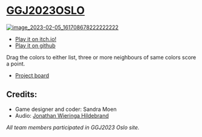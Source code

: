# [GGJ2023OSLO](https://globalgamejam.org/2023/jam-sites/oslo-game-jam)

[![image_2023-02-05_161708678222222222](https://user-images.githubusercontent.com/4059636/216829020-026ada92-5e66-4687-8f10-037f30638ad3.png)](https://sandramoen.itch.io/roots-of-empathy)

* [Play it on itch.io!](https://slideshow776.github.io/GGJ2023OSLO/)
* [Play it on github](https://sandramoen.itch.io/roots-of-empathy)

Drag the colors to either list, three or more neighbours of same colors score a point.

* [Project board](https://github.com/users/Slideshow776/projects/3/views/1)

## Credits: 
* Game designer and coder: Sandra Moen
* Audio: [Jonathan Wieringa Hildebrand](https://globalgamejam.org/users/moffedillen)

_All team members participated in GGJ2023 Oslo site._
